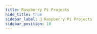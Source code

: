 ```yaml
---
title: Raspberry Pi Projects
hide_title: true
sidebar_label: 🍓 Raspberry Pi Projects
sidebar_position: 10
---
```


